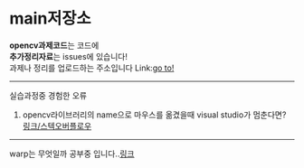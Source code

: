 # main저장소

**opencv과제코드**는 코드에<br>
**추가정리자료**는 issues에 있습니다!<br>
과제나 정리를 업로드하는 주소입니다 Link:[go to!](https://hyj378.github.io/open_cv_basic/)
**********
실습과정중 경험한 오류<br>
1. opencv라이브러리의 name으로 마우스를 옮겼을때 visual studio가 멈춘다면?
[링크/스텍오버플로우](https://stackoverflow.com/questions/50261793/visual-studio-2017-freezes-when-i-move-mouse-over-mat-keyword-opencv-3-4-1)


*************
warp는 무엇일까 공부중 입니다..[링크](https://www.learnopencv.com/warp-one-triangle-to-another-using-opencv-c-python/)
